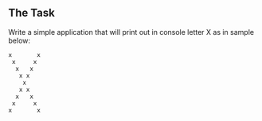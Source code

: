 ## The Task

Write a simple application that will print out in console letter X as in sample below:

```
x       x
 x     x
  x   x
   x x
    x
   x x
  x   x
 x     x
x       x
``` 